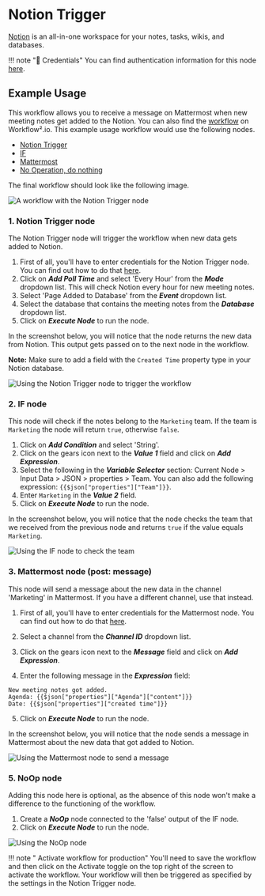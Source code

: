 # Notion Trigger

[Notion](https://notion.so) is an all-in-one workspace for your notes, tasks, wikis, and databases.

!!! note "🔑 Credentials"
    You can find authentication information for this node [here](/workflow/integrations/credentials/notion/).


## Example Usage

This workflow allows you to receive a message on Mattermost when new meeting notes get added to the Notion. You can also find the [workflow](https://WF².io/workflows/1089) on Workflow².io. This example usage workflow would use the following nodes.
- [Notion Trigger]()
- [IF](/workflow/integrations/core-nodes/workflow-nodes-base.if/)
- [Mattermost](/workflow/integrations/nodes/workflow-nodes-base.mattermost/)
- [No Operation, do nothing](/workflow/integrations/core-nodes/workflow-nodes-base.noOp/)

The final workflow should look like the following image.

![A workflow with the Notion Trigger node](/_images/integrations/trigger-nodes/notiontrigger/workflow.png)

### 1. Notion Trigger node

The Notion Trigger node will trigger the workflow when new data gets added to Notion.

1. First of all, you'll have to enter credentials for the Notion Trigger node. You can find out how to do that [here](/workflow/integrations/credentials/notion/).
2. Click on ***Add Poll Time*** and select 'Every Hour' from the ***Mode*** dropdown list. This will check Notion every hour for new meeting notes.
3. Select 'Page Added to Database' from the ***Event*** dropdown list.
4. Select the database that contains the meeting notes from the ***Database*** dropdown list.
5. Click on ***Execute Node*** to run the node.

In the screenshot below, you will notice that the node returns the new data from Notion. This output gets passed on to the next node in the workflow.

**Note:** Make sure to add a field with the `Created Time` property type in your Notion database.

![Using the Notion Trigger node to trigger the workflow](/_images/integrations/trigger-nodes/notiontrigger/notiontrigger_node.png)

### 2. IF node

This node will check if the notes belong to the `Marketing` team. If the team is `Marketing` the node will return `true`, otherwise `false`.

1. Click on ***Add Condition*** and select 'String'.
2. Click on the gears icon next to the ***Value 1*** field and click on ***Add Expression***.
3. Select the following in the ***Variable Selector*** section: Current Node > Input Data > JSON > properties > Team. You can also add the following expression: `{{$json["properties"]["Team"]}}`.
4. Enter `Marketing` in the ***Value 2*** field.
5. Click on ***Execute Node*** to run the node.

In the screenshot below, you will notice that the node checks the team that we received from the previous node and returns `true` if the value equals `Marketing`.

![Using the IF node to check the team](/_images/integrations/trigger-nodes/notiontrigger/if_node.png)

### 3. Mattermost node (post: message)

This node will send a message about the new data in the channel 'Marketing' in Mattermost. If you have a different channel, use that instead.

1. First of all, you'll have to enter credentials for the Mattermost node. You can find out how to do that [here](/workflow/integrations/credentials/mattermost/).

2. Select a channel from the ***Channel ID*** dropdown list.
3. Click on the gears icon next to the ***Message*** field and click on ***Add Expression***.
4. Enter the following message in the ***Expression*** field:
```
New meeting notes got added.
Agenda: {{$json["properties"]["Agenda"]["content"]}}
Date: {{$json["properties"]["created time"]}}
```
5. Click on ***Execute Node*** to run the node.

In the screenshot below, you will notice that the node sends a message in Mattermost about the new data that got added to Notion.

![Using the Mattermost node to send a message](/_images/integrations/trigger-nodes/notiontrigger/mattermost_node.png)

### 5. NoOp node

Adding this node here is optional, as the absence of this node won't make a difference to the functioning of the workflow.

1. Create a ***NoOp*** node connected to the 'false' output of the IF node.
2. Click on ***Execute Node*** to run the node.

![Using the NoOp node](/_images/integrations/trigger-nodes/notiontrigger/noop_node.png)

!!! note " Activate workflow for production"
    You'll need to save the workflow and then click on the Activate toggle on the top right of the screen to activate the workflow. Your workflow will then be triggered as specified by the settings in the Notion Trigger node.

